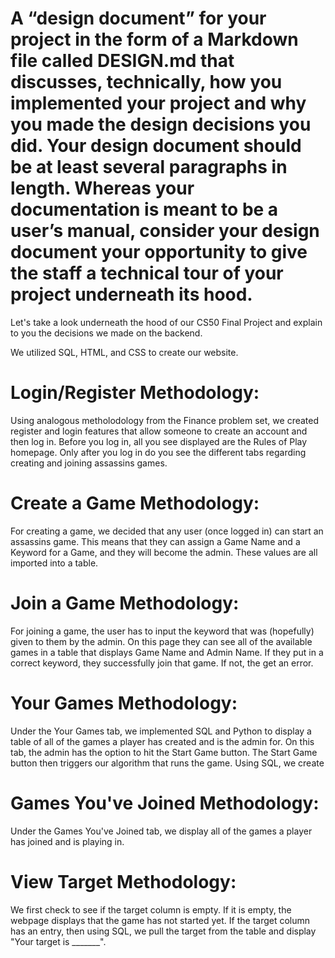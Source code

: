 # A “design document” for your project in the form of a Markdown file called DESIGN.md that discusses, technically, how you implemented your project and why you made the design decisions you did. Your design document should be at least several paragraphs in length. Whereas your documentation is meant to be a user’s manual, consider your design document your opportunity to give the staff a technical tour of your project underneath its hood.

Let's take a look underneath the hood of our CS50 Final Project and explain to you the decisions we made on the backend.

We utilized SQL, HTML, and CSS to create our website. 

# Login/Register Methodology:

Using analogous metholodology from the Finance problem set, we created register and login features that allow someone to create an account and then log in. Before you log in, all you see displayed are the Rules of Play homepage. Only after you log in do you see the different tabs regarding creating and joining assassins games.

# Create a Game Methodology:

For creating a game, we decided that any user (once logged in) can start an assassins game. This means that they can assign a Game Name and a Keyword for a Game, and they will become the admin. These values are all imported into a table. 

# Join a  Game Methodology:

For joining a game, the user has to input the keyword that was (hopefully) given to them by the admin. On this page they can see all of the available games in a table that displays Game Name and Admin Name. If they put in a correct keyword, they successfully join that game. If not, the get an error.

# Your Games Methodology:

Under the Your Games tab, we implemented SQL and Python to display a table of all of the games a player has created and is the admin for. On this tab, the admin has the option to hit the Start Game button. The Start Game button then triggers our algorithm that runs the game. Using SQL, we create 

# Games You've Joined Methodology:

Under the Games You've Joined tab, we display all of the games a player has joined and is playing in. 

# View Target Methodology:

We first check to see if the target column is empty. If it is empty, the webpage displays that the game has not started yet. If the target column has an entry, then using SQL, we pull the target from the table and display "Your target is _______".
